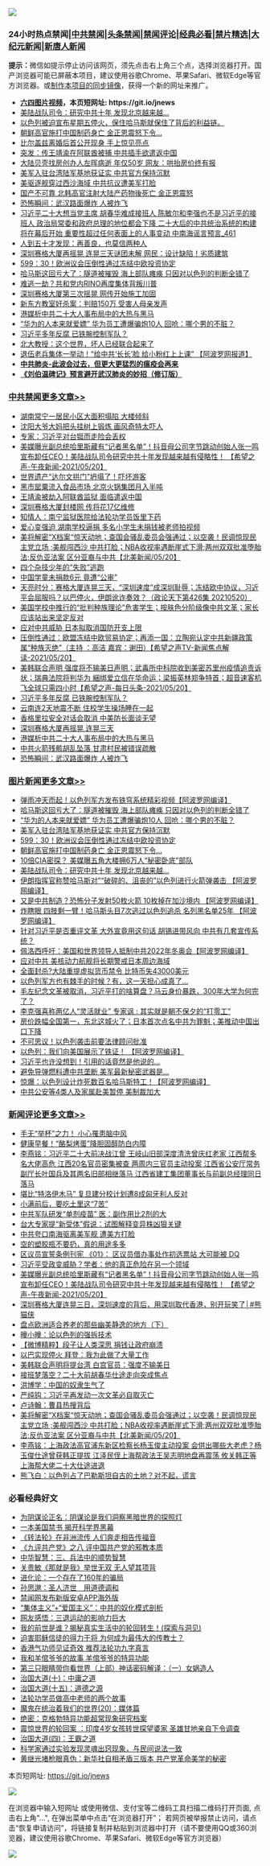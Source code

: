 ![](https://raw.githubusercontent.com/fqnews/bnews/master/64photo/fqnews-qr.jpg)

<div id="tt">
<h3>24小时热点禁闻|<a href="#%E4%B8%AD%E5%85%B1%E7%A6%81%E9%97%BB%E6%9B%B4%E5%A4%9A%E6%96%87%E7%AB%A0">中共禁闻</a>|<a href="#%E5%9B%BE%E7%89%87%E6%96%B0%E9%97%BB%E6%9B%B4%E5%A4%9A%E6%96%87%E7%AB%A0">头条禁闻</a>|<a href="#%E6%96%B0%E9%97%BB%E8%AF%84%E8%AE%BA%E6%9B%B4%E5%A4%9A%E6%96%87%E7%AB%A0">禁闻评论|<a href="#%E5%BF%85%E7%9C%8B%E7%BB%8F%E5%85%B8%E5%A5%BD%E6%96%87">经典必看|<a href="/video.md#%E7%A6%81%E7%89%87%E7%B2%BE%E9%80%89">禁片精选</a>|<a href="https://github.com/fqnews/djy/blob/master/gb/nf1351518.md#1">大纪元新闻</a>|<a href="https://github.com/fqnews/ntdtv/blob/master/gb/prog204.md#1">新唐人新闻</a></h3>
<div><b>提示：</b>微信如提示停止访问该网页，须先点击右上角三个点，选择浏览器打开。国产浏览器可能已屏蔽本项目，建议使用谷歌Chrome、苹果Safari、微软Edge等官方浏览器。或<a href="https://github.com/fqnews/bnews/blob/master/%E5%88%B6%E4%BD%9Cgit%E7%A6%81%E9%97%BB%E9%95%9C%E5%83%8F.md">制作本项目的同步镜像</a>，获得一个新的网址来推广。</div>
<ul>
<li><b><a href="http://d1.bdrive.tk/64.mp4" target="_blank">六四图片视频</a>，本页短网址: https://git.io/jnews</b></li>
<li><a href="/topimagenews/20210520/1550301.md">美陆战队司令：研究中共十年 发现北京越来越…</a></li>
<li><a href="/bannedvideo/20210520/1550470.md">以色列被迫宣布星期五停火，保住哈马斯就保住了背后的利益链。</a></li>
<li><a href="/topimagenews/20210520/1550584.md">朝鲜高官施打中国制药身亡 金正恩震怒下令…</a></li>
<li><a href="/cnnews/20210520/1550358.md">比尔盖兹离婚后首公开现身 手上惊见亮点</a></li>
<li><a href="/worldnews/20210521/1550668.md">突发：传王靖渝在阿联酋被捕 中共插手欲遣返中国</a></li>
<li><a href="/cnnews/20210520/1550559.md">大陆贝壳找房创办人左晖病逝 年仅50岁 网友：哄抬房价终有报</a></li>
<li><a href="/topimagenews/20210521/1550688.md">美军入驻台湾陆军基地获证实 中共官方保持沉默</a></li>
<li><a href="/cbnews/20210520/1550392.md">美驱逐舰穿过西沙海域 中共抗议遭美军打脸</a></li>
<li><a href="/worldnews/20210520/1550405.md">国产不可靠 北韩高官注射大陆产药物後死亡 金正恩震怒</a></li>
<li><a href="/cbnews/20210521/1550663.md">恐怖瞬间：武汉路面爆炸 人被炸飞</a></li>
<li><a href="/comments/20210521/1550702.md">习近平二十大想当党主席 胡春华难成接班人 陈敏尔和李强也不是习近平的接班人 政治局常委和政府总理的地位都会下降 二十大后的中共统治系统的构建将在幕后开始 重要性超过任何表面上的人事变动 中南海谣言预言_461</a></li>
<li><a href="/funmedia/20210521/1550752.md">人到五十才发现：再善良，也莫信两种人</a></li>
<li><a href="/cbnews/20210520/1550370.md">深圳赛格大厦再摇晃 连晃三天谜团未解 网民：设计缺陷！劣质建筑</a></li>
<li><a href="/topimagenews/20210521/1550640.md">599：30！欧洲议会压倒性通过冻结中欧投资协定</a></li>
<li><a href="/topimagenews/20210521/1550881.md">哈马斯这回亏大了：隧道被摧毁 海上部队瘫痪 只因对以色列的判断全错了</a></li>
<li><a href="/cnnews/20210521/1550690.md">难逃一劫？共和党内RINO再度集体背叛川普</a></li>
<li><a href="/cbnews/20210520/1550483.md">深圳赛格大厦第三次摇晃 网传开始施工加固</a></li>
<li><a href="/cnnews/20210521/1550743.md">新东方教室奸杀案：判赔150万 受害人母亲发声</a></li>
<li><a href="/cbnews/20210521/1550665.md">港媒析中共二十大人事布局中的大热与黑马</a></li>
<li><a href="/topimagenews/20210521/1550880.md">“华为的人本来就爱嫖” 华为员工遭爆骗炮10人 回呛：哪个男的不脏？</a></li>
<li><a href="/cbnews/20210521/1550741.md">习近平多年反腐 已铁腕控制军队？</a></li>
<li><a href="/lifebaike/20210520/1550496.md">北大教授：这个世界，坏人已经联合起来了</a></li>
<li><a href="/cbnews/20210520/1550329.md">退伍老兵集体一举动！“给中共‘长长’脸 给小粉红上上课” 【阿波罗网报道】</a></li>
<li><b><a href="/comments/20200211/1275071.md" target="_blank">中共肺炎-此波会过去，但更大更猛烈的瘟疫会再来</a></b></li>
<li><b><a href="/comments/20200207/1272816.md" target="_blank">《刘伯温碑记》预言避开武汉肺炎的妙招（修订版）</a></b></li>
</ul>
</div>

<div class="catlist">
<h3><a href="/cbnews/" target="_blank">中共禁闻</a><span><a href="/cbnews/" target="_blank" rel="nofollow">更多文章>></a></span></h3>
<ul>
<li><a href="/cbnews/20210521/1551013.md" target="_blank">湖南常宁一居民小区大面积塌陷 大楼倾斜</a></li>
<li><a href="/cbnews/20210521/1551003.md" target="_blank">沈阳大爷大妈把头挂树上锻炼 画风奇特太吓人</a></li>
<li><a href="/cbnews/20210521/1550991.md" target="_blank">专家：习近平对台铤而走险会丢权</a></li>
<li><a href="/comments/20210521/1550964.md" target="_blank">美媒曝光副总统哈里斯藏有“记者黑名单”！抖音母公司字节跳动创始人张一鸣宣布卸任CEO！美陆战队司令研究中共十年发现越来越有侵略性！ 【希望之声-午夜新闻-2021/05/20】</a></li>
<li><a href="/cbnews/20210521/1550686.md" target="_blank">世界遗产“达尔文拱门”坍塌了！吓坏游客</a></li>
<li><a href="/cbnews/20210521/1550960.md" target="_blank">黑市罂粟流入食品市场 北京火锅集团月入半吨</a></li>
<li><a href="/cbnews/20210521/1550943.md" target="_blank">王靖渝被劫入阿联酋监狱 面临遣返中国</a></li>
<li><a href="/cbnews/20210521/1550933.md" target="_blank">深圳赛格大厦封楼网 传将花17亿维修</a></li>
<li><a href="/cbnews/20210521/1550932.md" target="_blank">知情人：南宁监狱医院给法轮功学员饭里下药</a></li>
<li><a href="/cbnews/20210521/1550882.md" target="_blank">爱心变强迫 湖南学校逼捐 多名小学生未捐钱被老师拍视频</a></li>
<li><a href="/comments/20210521/1550879.md" target="_blank">美将解密“X档案“惊天动地；查国会骚乱委员会强通过；以空袭！民调惊现民主党立场 ;美舰闯西沙 中共打脸；NBA收视率遇断崖式下滑;两州双双批准堕胎法;反仇亚法案 区分亚裔与中共【北美新闻/05/20】</a></li>
<li><a href="/cbnews/20210521/1550861.md" target="_blank">四个杂技少年的“失败”逃跑</a></li>
<li><a href="/cbnews/20210521/1550840.md" target="_blank">中国学童未捐款6元 竟遭“公审”</a></li>
<li><a href="/cbnews/20210521/1550838.md" target="_blank">天亮时分：赛格大厦连晃三天，“深圳速度”成深圳耻辱；冻结欧中协议，习近平会屈服吗？以巴停火，伊朗讹诈奏效？（政论天下第426集 20210520）</a></li>
<li><a href="/comments/20210521/1550799.md" target="_blank">美国学校中推行的“批判种族理论”危害学生；按肤色分阶级像中共文革；家长应该站出来坚定反对</a></li>
<li><a href="/cbnews/20210521/1550784.md" target="_blank">应对中共威胁 日本拟取消国防开支上限</a></li>
<li><a href="/comments/20210521/1550772.md" target="_blank">压倒性通过：欧盟冻结中欧贸易协定；再添一国：立陶宛认定中共新疆政策属“种族灭绝”（主持 ：高洁  嘉宾：谢田）【希望之声TV-新闻焦点解读-2021/05/20】</a></li>
<li><a href="/comments/20210521/1550758.md" target="_blank">美韩联合声明 强度将不输美日声明；武毒所中科院收到美密苏里州疫情追责诉状；瑞典法院将判华为 綑绑爱立信在华命运；梁振英林郑争特首；超音速客机飞全球只需四小时【希望之声-每日头条-2021/05/20】</a></li>
<li><a href="/cbnews/20210521/1550741.md" target="_blank">习近平多年反腐 已铁腕控制军队？</a></li>
<li><a href="/cbnews/20210521/1550689.md" target="_blank">云南连2天地震不断 住校学生操场睡在一起</a></li>
<li><a href="/cbnews/20210521/1550675.md" target="_blank">香格里拉安全对话会取消 中美防长面谈无望</a></li>
<li><a href="/cbnews/20210521/1550673.md" target="_blank">深圳赛格大厦再摇晃 连晃三天</a></li>
<li><a href="/cbnews/20210521/1550665.md" target="_blank">港媒析中共二十大人事布局中的大热与黑马</a></li>
<li><a href="/cbnews/20210521/1550664.md" target="_blank">中共火箭残骸胡乱坠落 甘肃村民被错误疏散</a></li>
<li><a href="/cbnews/20210521/1550663.md" target="_blank">恐怖瞬间：武汉路面爆炸 人被炸飞</a></li>

</ul>
</div>
<div class="catlist">
<h3><a href="/topimagenews/" target="_blank">图片新闻</a><span><a href="/topimagenews/" target="_blank" rel="nofollow">更多文章>></a></span></h3>
<ul>
<li><a href="/topimagenews/20210521/1550979.md" target="_blank">弹雨冲天而起！以色列军方发布铁穹系统精彩视频【阿波罗网编译】</a></li>
<li><a href="/topimagenews/20210521/1550881.md" target="_blank">哈马斯这回亏大了：隧道被摧毁 海上部队瘫痪 只因对以色列的判断全错了</a></li>
<li><a href="/topimagenews/20210521/1550880.md" target="_blank">“华为的人本来就爱嫖” 华为员工遭爆骗炮10人 回呛：哪个男的不脏？</a></li>
<li><a href="/topimagenews/20210521/1550688.md" target="_blank">美军入驻台湾陆军基地获证实 中共官方保持沉默</a></li>
<li><a href="/topimagenews/20210521/1550640.md" target="_blank">599：30！欧洲议会压倒性通过冻结中欧投资协定</a></li>
<li><a href="/topimagenews/20210520/1550584.md" target="_blank">朝鲜高官施打中国制药身亡 金正恩震怒下令…</a></li>
<li><a href="/topimagenews/20210520/1550302.md" target="_blank">10倍CIA密探？ 美媒曝五角大楼拥6万人“秘密卧底”部队</a></li>
<li><a href="/topimagenews/20210520/1550301.md" target="_blank">美陆战队司令：研究中共十年 发现北京越来越…</a></li>
<li><a href="/topimagenews/20210520/1550150.md" target="_blank">伊朗指挥官称赞哈马斯对”“破碎的、沮丧的”以色列进行火箭弹袭击 【阿波罗网编译】</a></li>
<li><a href="/topimagenews/20210519/1549605.md" target="_blank">又是中共制造？恐怖分子发射50枚火箭 10枚掉在加沙境内 【阿波罗网编译】</a></li>
<li><a href="/topimagenews/20210519/1549591.md" target="_blank">炸瞎眼 四肢剩一臂！哈马斯头目7次逃过以色列追杀 名列黑名单25年 【阿波罗网编译】</a></li>
<li><a href="/topimagenews/20210519/1549524.md" target="_blank">针对习近平是否重评文革 大外宣竟用这句话 胡锡进带风向 中共有几套宣传系统？</a></li>
<li><a href="/topimagenews/20210519/1549350.md" target="_blank">佩洛西呼吁：美国和世界领导人抵制中共2022年冬奥会【阿波罗网编译】</a></li>
<li><a href="/topimagenews/20210519/1549228.md" target="_blank">应对中共 美核动力航舰将长期警戒日本周边海域</a></li>
<li><a href="/topimagenews/20210518/1549110.md" target="_blank">全面封杀?大陆重提虚拟货币禁令 比特币失43000美元</a></li>
<li><a href="/topimagenews/20210518/1548857.md" target="_blank">以色列军方也有棘手的时候？有，这一天担心成真了…</a></li>
<li><a href="/topimagenews/20210518/1548658.md" target="_blank">毛左纪念文革被取消，习近平打的啥算盘？马云身价暴跌，300年大学为何完了？</a></li>
<li><a href="/topimagenews/20210518/1548437.md" target="_blank">李克强喜称两亿人“灵活就业” 专家讽 : 其实就是朝不保夕的“打零工”</a></li>
<li><a href="/topimagenews/20210517/1548236.md" target="_blank">房价跌幅全国第一，东北这城火了；日本首次点名中共为罪魁；美推动中国出口下降</a></li>
<li><a href="/topimagenews/20210517/1548134.md" target="_blank">不可思议！以色列袭击前要法律顾问批准</a></li>
<li><a href="/topimagenews/20210517/1547999.md" target="_blank">以色列：我们向美国展示了铁证！ 【阿波罗网编译】</a></li>
<li><a href="/topimagenews/20210516/1547584.md" target="_blank">习近平也许没想到！引用的话竟然是他说的…</a></li>
<li><a href="/topimagenews/20210516/1547479.md" target="_blank">避免导弹燃料遭中共垄断 美军最新秘密武器是&#8230;</a></li>
<li><a href="/topimagenews/20210516/1547448.md" target="_blank">惊爆：以色列设计炸死数百名哈马斯特工！【阿波罗网编译】</a></li>
<li><a href="/topimagenews/20210515/1547137.md" target="_blank">中共公安等4类人及家属赴美暂停 美制裁加大</a></li>

</ul>
</div>
<div class="catlist">
<h3><a href="/comments/" target="_blank">新闻评论</a><span><a href="/comments/" target="_blank" rel="nofollow">更多文章>></a></span></h3>
<ul>
<li><a href="/comments/20210521/1551033.md" target="_blank">手无“举杯”之力！ 小心罹患脑中风</a></li>
<li><a href="/comments/20210521/1551032.md" target="_blank">健康早餐！“酪梨烤蛋”降胆固醇防白内障</a></li>
<li><a href="/comments/20210521/1551008.md" target="_blank">李燕铭：习近平二十大前决战江曾 王岐山旧部深度清洗曾庆红老家 江西帮多名大佬高危 江西20名官员密集被查 两周内三官员主动投案 江西省公安厅常务副厅长叶国兵及其两名旧部相继落马 江西省建工集团董事长与前副总经理同日落马</a></li>
<li><a href="/comments/20210521/1551007.md" target="_blank">堪比“特洛伊木马” 复旦建分校计划遭8成匈牙利人反对</a></li>
<li><a href="/comments/20210521/1551006.md" target="_blank">小满前后，要吃土里这“7苦”</a></li>
<li><a href="/comments/20210521/1551005.md" target="_blank">中共军队研发“单剂疫苗” 医：副作用比2剂的大</a></li>
<li><a href="/comments/20210521/1551004.md" target="_blank">台大专家提“新受体”假说：试图解释变异株凶狠关键</a></li>
<li><a href="/comments/20210521/1550997.md" target="_blank">中共夸口南海驱离美军舰 遭美方打脸</a></li>
<li><a href="/comments/20210521/1550996.md" target="_blank">空的塑胶瓶不要扔，真的用途多多</a></li>
<li><a href="/comments/20210521/1550989.md" target="_blank">区议员宣誓条例刊宪 《01》： 区议员借办事处作初选票站 大可能被 DQ</a></li>
<li><a href="/comments/20210521/1550971.md" target="_blank">习近平受政变威胁？学者：他的真正危险在另一个领域</a></li>
<li><a href="/comments/20210521/1550964.md" target="_blank">美媒曝光副总统哈里斯藏有“记者黑名单”！抖音母公司字节跳动创始人张一鸣宣布卸任CEO！美陆战队司令研究中共十年发现越来越有侵略性！ 【希望之声-午夜新闻-2021/05/20】</a></li>
<li><a href="/comments/20210521/1550961.md" target="_blank">深圳赛格大厦连晃三日，深圳速度的背后，用深圳取代香港，别开玩笑了│#熊猫侠</a></li>
<li><a href="/comments/20210521/1550940.md" target="_blank">盘点欧洲适合养老的那些幽美静逸的地方（下）</a></li>
<li><a href="/comments/20210521/1550936.md" target="_blank">曈小曈：论以色列的强拆技术</a></li>
<li><a href="/comments/20210521/1550935.md" target="_blank">【微博精粹】段子让人类深思 捐钱让政府崩溃</a></li>
<li><a href="/comments/20210521/1550908.md" target="_blank">以巴实现停火 拜登：我为此做了大量工作</a></li>
<li><a href="/comments/20210521/1550907.md" target="_blank">美韩联合声明将提台湾 白宫官员：强度不输美日</a></li>
<li><a href="/comments/20210521/1550898.md" target="_blank">接班梦落空？二十大前胡春华仕途走向突成焦点</a></li>
<li><a href="/comments/20210521/1550888.md" target="_blank">洪博学：中国的奴隶生气了</a></li>
<li><a href="/comments/20210521/1550887.md" target="_blank">严纯钩：习近平再发动一次文革必自取灭亡</a></li>
<li><a href="/comments/20210521/1550886.md" target="_blank">卢诗翰：曹县热搜背后</a></li>
<li><a href="/comments/20210521/1550879.md" target="_blank">美将解密“X档案“惊天动地；查国会骚乱委员会强通过；以空袭！民调惊现民主党立场 ;美舰闯西沙 中共打脸；NBA收视率遇断崖式下滑;两州双双批准堕胎法;反仇亚法案 区分亚裔与中共【北美新闻/05/20】</a></li>
<li><a href="/comments/20210521/1550874.md" target="_blank">李燕铭：上海政法高官浦东新区检察长杨玉俊主动投案 会供出哪些大老虎？杨玉俊仕途曾获韩正提拔 江泽民侄上海帮政法王吴志明地盘再震荡 攸关韩正等上海帮大佬二十大仕途进退</a></li>
<li><a href="/comments/20210521/1550865.md" target="_blank">熊飞白：以色列占了巴勒斯坦自古的土地？对不起，谎言</a></li>

</ul>
</div>

<div class="catlist">
<h3>必看经典好文</h3>
<ul>
<li><a href="/comments/20201031/1423298.md" target="_blank">为阴谋论正名：阴谋论是我们洞察黑暗世界的探照灯</a></li>
<li><a href="/lifebaike/20210222/1491794.md" target="_blank">一本美国禁书 揭开科学界黑幕</a></li>
<li><a href="/comments/20210509/1542786.md" target="_blank">《转法轮》在非洲流传 人们奔走相告传福音</a></li>
<li><a href="/bookonline/20131116/201047.md" target="_blank">《九评共产党》之八 评中国共产党的邪教本质</a></li>
<li><a href="/comments/20200605/783248.md" target="_blank">中华智慧：三、兵法中的顺势智慧</a></li>
<li><a href="/topimagenews/20170331/738673.md" target="_blank">关贵敏《那就是我》举世无双 无人望其项背</a></li>
<li><a href="/comments/20200907/1392278.md" target="_blank">进化论：一个存在了160年的骗局</a></li>
<li><a href="/comments/20210216/1488350.md" target="_blank">孙思邈：圣人济世　用道德调和</a></li>
<li><a href="/comments/20200627/783266.md" target="_blank">禁闻网发布新版安卓APP海外版</a></li>
<li><a href="/comments/20201007/1409565.md" target="_blank">“集体主义”+“爱国主义”：中共的奴化模式剖析</a></li>
<li><a href="/cbnews/20200126/1265515.md" target="_blank">网友感悟：三退运动的影响力巨大</a></li>
<li><a href="/comments/20200715/1359453.md" target="_blank">我的前世是谁？揭秘真实生活中的轮回转生！(探索与洞见)</a></li>
<li><a href="/comments/20200622/1346846.md" target="_blank">迫害耶稣信徒的得力干将  为何成为最伟大的传教士？</a></li>
<li><a href="/comments/20200517/1330064.md" target="_blank">香港气功师见证奇效 推荐法轮功九字真言</a></li>
<li><a href="/tculture/20200917/1398046.md" target="_blank">我和羊倌爷爷的故事 羊倌爷爷的特异功能</a></li>
<li><a href="/comments/20200426/1319648.md" target="_blank">第三只眼睛带你看世界（上部）神话密码解译：（一）女娲造人</a></li>
<li><a href="/cbnews/20180316/915423.md" target="_blank">治国大道(十)：中庸之道</a></li>
<li><a href="/topimagenews/20180322/917868.md" target="_blank">治国大道(十五)：道德之源</a></li>
<li><a href="/comments/20200629/1352533.md" target="_blank">法轮功学员做高中老师的两个故事</a></li>
<li><a href="/comments/20180725/976787.md" target="_blank">魔鬼在统治着我们的世界(20)：媒体篇</a></li>
<li><a href="/comments/20200705/783265.md" target="_blank">绝密：克格勃特异功能超常现象研究档案</a></li>
<li><a href="/comments/20210307/1499941.md" target="_blank">震惊世界的轮回案 ：印度4岁女孩转世探望婆家 圣雄甘地亲自下令调查</a></li>
<li><a href="/cbnews/20180310/912637.md" target="_blank">治国大道(四)：王霸之道</a></li>
<li><a href="/comments/20200921/1400587.md" target="_blank">科学家通过实验发现灵魂出窍现象，与民间说法一致</a></li>
<li><a href="/lifebaike/20180921/1001174.md" target="_blank">黄继光堵枪眼真伪：新华社自相矛盾三版本 共产党革命美学的秘密</a></li>

</ul>
</div>

本页短网址: https://git.io/jnews

![](https://raw.githubusercontent.com/fqnews/bnews/master/64photo/fqnews-qr.jpg)

在浏览器中输入短网址 或使用微信、支付宝等二维码工具扫描二维码打开页面, 点击右上角"...", 在弹出菜单中点击“在浏览器打开”； 若网页被举报禁止访问，请点击“恢复申请访问”，将链接复制并粘贴到浏览器中打开（请不要使用QQ或360浏览器，建议使用谷歌Chrome、苹果Safari、微软Edge等官方浏览器）

![](https://raw.githubusercontent.com/fqnews/bnews/master/64photo/wx.jpg)
